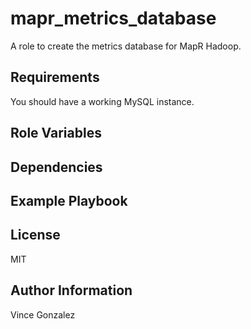 mapr_metrics_database
========

A role to create the metrics database for MapR Hadoop.

Requirements
------------

You should have a working MySQL instance.

Role Variables
--------------

Dependencies
------------

Example Playbook
-------------------------

License
-------

MIT

Author Information
------------------

Vince Gonzalez
